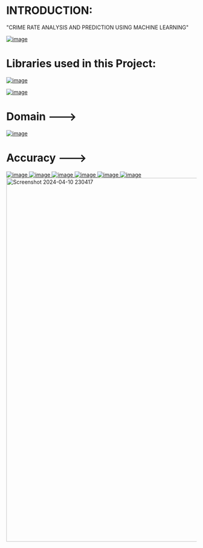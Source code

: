 # INTRODUCTION:
"CRIME RATE ANALYSIS AND PREDICTION USING MACHINE LEARNING"

[
![image](https://github.com/Maheshreddy1356/Crime-Rate-Analysis-AndPrediction-Using-Machine-Learning/assets/123810091/0d0dff6f-815b-4716-ad3a-1e11711cdf77)
](url)

# Libraries used in this Project:
[
![image](https://github.com/Maheshreddy1356/Crime-Rate-Analysis-AndPrediction-Using-Machine-Learning/assets/123810091/2051a31a-6242-4ef7-8d20-bd6f3d997a9f)
](url)

[
![image](https://github.com/Maheshreddy1356/Crime-Rate-Analysis-AndPrediction-Using-Machine-Learning/assets/123810091/ab799e8b-1ea7-4573-b18f-4ae52e2ee7cd)
](url)
# Domain --->
[
![image](https://github.com/Maheshreddy1356/Crime-Rate-Analysis-AndPrediction-Using-Machine-Learning/assets/123810091/83901c4b-722c-47ee-908a-42bad2b322fa)
](url)
# Accuracy --->
[
![image](https://github.com/Maheshreddy1356/Crime-Rate-Analysis-AndPrediction-Using-Machine-Learning/assets/123810091/5584d84d-38ae-4d92-9812-a92c1db91dcc)
](url)   [
![image](https://github.com/Maheshreddy1356/Crime-Rate-Analysis-AndPrediction-Using-Machine-Learning/assets/123810091/4d53ba70-9859-4a00-8cc8-403500712b49)
](url)     [
![image](https://github.com/Maheshreddy1356/Crime-Rate-Analysis-AndPrediction-Using-Machine-Learning/assets/123810091/f4cce7f4-92bc-4c6a-b658-ab339cf12d0f)
](url)       [
![image](https://github.com/Maheshreddy1356/Crime-Rate-Analysis-AndPrediction-Using-Machine-Learning/assets/123810091/4d53ba70-9859-4a00-8cc8-403500712b49)
](url)     [
![image](https://github.com/Maheshreddy1356/Crime-Rate-Analysis-AndPrediction-Using-Machine-Learning/assets/123810091/7c533c1a-dde3-4853-b264-f443e5290d44)
](url)      [
![image](https://github.com/Maheshreddy1356/Crime-Rate-Analysis-AndPrediction-Using-Machine-Learning/assets/123810091/4f39aa44-36a2-4193-9ec4-09fd7de5bcb3)
](url)          <img width="960" alt="Screenshot 2024-04-10 230417" src="https://github.com/Maheshreddy1356/Crime-Rate-Analysis-AndPrediction-Using-Machine-Learning/assets/123810091/852e672d-3504-48ec-8d60-c5c86b6e048e">

